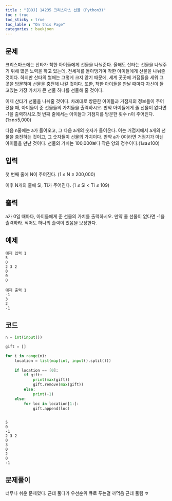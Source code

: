 ```yaml
---
title : "[BOJ] 14235 크리스마스 선물 (Python3)"
toc : true
toc_sticky : true
toc_lable : "On this Page"
categories : baekjoon
---
```


## 문제
크리스마스에는 산타가 착한 아이들에게 선물을 나눠준다. 올해도 산타는 선물을 나눠주기 위해 많은 노력을 하고 있는데, 전세계를 돌아댕기며 착한 아이들에게 선물을 나눠줄 것이다. 하지만 산타의 썰매는 그렇게 크지 않기 때문에, 세계 곳곳에 거점들을 세워 그 곳을 방문하며 선물을 충전해 나갈 것이다. 또한, 착한 아이들을 만날 때마다 자신이 들고있는 가장 가치가 큰 선물 하나를 선물해 줄 것이다.

이제 산타가 선물을 나눠줄 것이다. 차례대로 방문한 아이들과 거점지의 정보들이 주어졌을 때, 아이들이 준 선물들의 가치들을 출력하시오. 만약 아이들에게 줄 선물이 없다면 -1을 출력하시오.첫 번째 줄에서는 아이들과 거점지를 방문한 횟수 n이 주어진다.(1≤n≤5,000)

다음 n줄에는 a가 들어오고, 그 다음 a개의 숫자가 들어온다. 이는 거점지에서 a개의 선물을 충전하는 것이고, 그 숫자들이 선물의 가치이다. 만약 a가 0이라면 거점지가 아닌 아이들을 만난 것이다. 선물의 가치는 100,000보다 작은 양의 정수이다.(1≤a≤100)

## 입력
첫 번째 줄에 N이 주어진다. (1 ≤ N ≤ 200,000)

이후 N개의 줄에 Si, Ti가 주어진다. (1 ≤ Si < Ti ≤ 109)

## 출력
a가 0일 때마다, 아이들에게 준 선물의 가치를 출력하시오. 만약 줄 선물이 없다면 -1을 출력하라. 적어도 하나의 출력이 있음을 보장한다.

## 예제
```
예제 입력 1  
5
0
2 3 2
0
0
0

예제 출력 1  
-1
3
2
-1
```

## 코드


```python
n = int(input())

gift = []

for i in range(n):
    location = list(map(int, input().split()))
    
    if location == [0]:
        if gift:
            print(max(gift))
            gift.remove(max(gift))
        else:
            print(-1)
    else:
        for loc in location[1:]:
            gift.append(loc)
        

```

    5
    0
    -1
    2 3 2
    0
    3
    0
    2
    0
    -1


## 문제풀이

너무나 쉬운 문제였다. 근데 풀다가 우선순위 큐로 푸는걸 까먹음 근데 풀림 ㅎ

